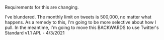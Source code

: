 Requirements for this are changing.

I've blundered.  The monthly limit on tweets is 500,000, no matter what happens.  As a remedy to this, I'm going to be more selective about how I pull.  In the meantime, I'm going to move this BACKWARDS to use Twitter's Standard v1.1 API. - 4/3/2021
